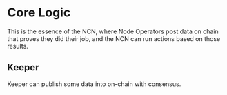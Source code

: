 # Core Logic

This is the essence of the NCN, where Node Operators post data on chain that proves they did their job, and the NCN can run actions based on those results.

## Keeper

Keeper can publish some data into on-chain with consensus.
